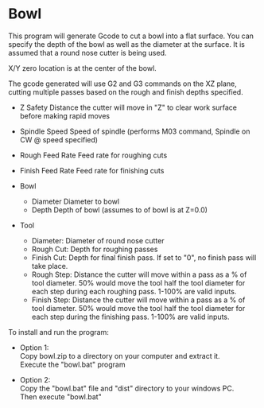 # Bowl
 This program will generate Gcode to cut a bowl into a flat surface.
 You can specify the depth of the bowl as well as the diameter at the surface.
 It is assumed that a round nose cutter is being used.
 
 X/Y zero location is at the center of the bowl.
 
 The gcode generated will use G2 and G3 commands on the XZ plane, cutting multiple passes 
 based on the rough and finish depths specified.

- Z Safety
	Distance the cutter will move in "Z" to clear work surface before making rapid moves

- Spindle Speed
	Speed of spindle (performs M03 command, Spindle on CW @ speed specified)
- Rough Feed Rate
	Feed rate for roughing cuts
- Finish Feed Rate
	Feed rate for finishing cuts
- Bowl 
	- Diameter
		Diameter to bowl
	- Depth
		Depth of bowl (assumes to of bowl is at Z=0.0)
- Tool 
	- Diameter: Diameter of round nose cutter
	- Rough Cut:  Depth for roughing passes 
	- Finish Cut:  Depth for final finish pass. 
		If set to "0", no finish pass will take place.
	- Rough Step:  Distance the cutter will move within a pass as a
		% of tool diameter. 50% would move the tool half the
		tool diameter for each step during each roughing pass.
		1-100% are valid inputs.
	- Finish Step:  Distance the cutter will move within a pass as a
		% of tool diameter. 50% would move the tool half the
		tool diameter for each step during the finishing pass.
		1-100% are valid inputs.

To install and run the program:  
* Option 1:  
  Copy bowl.zip to a directory on your computer and extract it.  
  Execute the "bowl.bat" program  
  
* Option 2:  
  Copy the "bowl.bat" file and "dist" directory to your windows PC.  
  Then execute "bowl.bat"  
